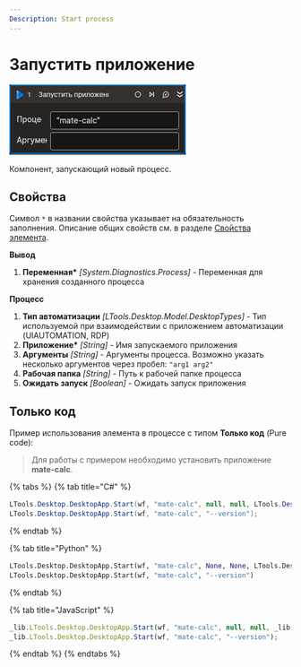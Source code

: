 ```yaml
---
Description: Start process
---
```


# Запустить приложение

![](../../../.gitbook/assets1/start-process.png)

Компонент, запускающий новый процесс.

## Свойства
Символ `*` в названии свойства указывает на обязательность заполнения. Описание общих свойств см. в разделе [Свойства элемента](https://docs.primo-rpa.ru/primo-rpa/primo-studio/process/elements#svoistva-elementa).

**Вывод**
1. **Переменная\*** *[System.Diagnostics.Process]* -  Переменная для хранения созданного процесса

**Процесс**
1. **Тип автоматизации** *[LTools.Desktop.Model.DesktopTypes]* - Тип используемой при взаимодействии с приложением автоматизации (UIAUTOMATION, RDP)  
1. **Приложение\*** *[String]* - Имя запускаемого приложения  
1. **Аргументы** *[String]* - Аргументы процесса. Возможно указать несколько аргументов через пробел: `"arg1 arg2"`  
1. **Рабочая папка** *[String]* - Путь к рабочей папке процесса  
1. **Ожидать запуск** *[Boolean]* - Ожидать запуск приложения  

## Только код
Пример использования элемента в процессе с типом **Только код** (Pure code):  
> Для работы с примером необходимо установить приложение **mate-calc**.

{% tabs %}
{% tab title="C#" %}
```csharp
LTools.Desktop.DesktopApp.Start(wf, "mate-calc", null, null, LTools.Desktop.Model.DesktopTypes.UIAUTOMATION, true);
LTools.Desktop.DesktopApp.Start(wf, "mate-calc", "--version");
```
{% endtab %}

{% tab title="Python" %}
```python
LTools.Desktop.DesktopApp.Start(wf, "mate-calc", None, None, LTools.Desktop.Model.DesktopTypes.UIAUTOMATION, True)
LTools.Desktop.DesktopApp.Start(wf, "mate-calc", "--version")
```
{% endtab %}

{% tab title="JavaScript" %}
```javascript
_lib.LTools.Desktop.DesktopApp.Start(wf, "mate-calc", null, null, _lib.LTools.Desktop.Model.DesktopTypes.UIAUTOMATION, true);
_lib.LTools.Desktop.DesktopApp.Start(wf, "mate-calc", "--version");
```
{% endtab %}
{% endtabs %}
